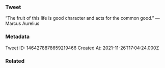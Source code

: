 ### Tweet
“The fruit of this life is good character and acts for the common good.” — Marcus Aurelius

### Metadata
Tweet ID: 1464278878659219466
Created At: 2021-11-26T17:04:24.000Z

### Related


